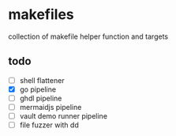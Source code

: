 # makefiles
collection of makefile helper function and targets

## todo

- [ ] shell flattener
- [x] go pipeline 
- [ ] ghdl pipeline
- [ ] mermaidjs pipeline
- [ ] vault demo runner pipeline
- [ ] file fuzzer with dd
